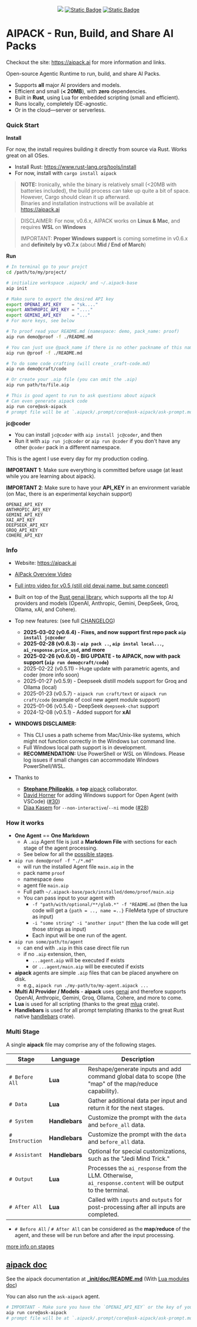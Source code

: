 <div align="center">

<a href="https://crates.io/crates/aipack"><img src="https://img.shields.io/crates/v/aipack.svg" /></a>
<a href="https://github.com/jeremychone/rust-aipack"><img alt="Static Badge" src="https://img.shields.io/badge/GitHub-Repo?color=%23336699"></a>
<a href="https://www.youtube.com/watch?v=SioUg_N9HS0"><img alt="Static Badge" src="https://img.shields.io/badge/YouTube_aipack_(devai)_Intro-Video?style=flat&logo=youtube&color=%23ff0000"></a>

</div>

# AIPACK - Run, Build, and Share AI Packs

Checkout the site: https://aipack.ai for more information and links.

Open-source Agentic Runtime to run, build, and share AI Packs.
- Supports **all** major AI providers and models.
- Efficient and small (**< 20MB**), with **zero** dependencies.
- Built in **Rust**, using Lua for embedded scripting (small and efficient).
- Runs locally, completely IDE-agnostic.
- Or in the cloud—server or serverless.

### Quick Start

**Install**

For now, the install requires building it directly from source via Rust. Works great on all OSes.

- Install Rust: https://www.rust-lang.org/tools/install  
- For now, install with `cargo install aipack`  

> **NOTE:** Ironically, while the binary is relatively small (<20MB with batteries included), the build process can take up quite a bit of space. However, Cargo should clean it up afterward.  
> Binaries and installation instructions will be available at https://aipack.ai

> DISCLAIMER: For now, v0.6.x, AIPACK works on **Linux & Mac**, and requires **WSL** on **Windows** 
>
> IMPORTANT: **Proper Windows support** is coming sometime in v0.6.x and **definitely by v0.7.x** (about **Mid / End of March**)

**Run**

```sh
# In terminal go to your projct
cd /path/to/my/project/

# initialize workspace .aipack/ and ~/.aipack-base
aip init

# Make sure to export the desired API key
export OPENAI_API_KEY    = "sk...."
export ANTHROPIC_API_KEY = "...."
export GEMINI_API_KEY    = "..."
# For more keys, see below

# To proof read your README.md (namespace: demo, pack_name: proof)
aip run demo@proof -f ./README.md

# You can just use @pack_name if there is no other packname of this name
aip run @proof -f ./README.md

# To do some code crafting (will create _craft-code.md)
aip run demo@craft/code

# Or create your .aip file (you can omit the .aip)
aip run path/to/file.aip

# This is good agent to run to ask questions about aipack
# Can even generate aipack code
aip run core@ask-aipack
# prompt file will be at `.aipack/.prompt/core@ask-aipack/ask-prompt.md`

```

**jc@coder**

- You can install `jc@coder` with `aip install jc@coder`, and then  
- Run it with `aip run jc@coder` or `aip run @coder` if you don't have any other `@coder` pack in a different namespace.  

This is the agent I use every day for my production coding.


**IMPORTANT 1**: Make sure everything is committed before usage (at least while you are learning about aipack).

**IMPORTANT 2**: Make sure to have your **API_KEY** in an environment variable (on Mac, there is an experimental keychain support)

```
OPENAI_API_KEY
ANTHROPIC_API_KEY
GEMINI_API_KEY
XAI_API_KEY
DEEPSEEK_API_KEY
GROQ_API_KEY
COHERE_API_KEY
```

### Info

- Website: https://aipack.ai

- [AIPack Overview Video](https://www.youtube.com/watch?v=SioUg_N9HS0)

- [Full intro video for v0.5 (still old devai name, but same concept)](https://www.youtube.com/watch?v=b3LJcNkhkH4&list=PL7r-PXl6ZPcBcLsBdBABOFUuLziNyigqj)

- Built on top of the [Rust genai library](https://crates.io/crates/genai), which supports all the top AI providers and models (OpenAI, Anthropic, Gemini, DeepSeek, Groq, Ollama, xAI, and Cohere).

- Top new features: (see full [CHANGELOG](CHANGELOG.md))
  - **2025-03-02 (v0.6.4) -  Fixes, and now support first repo pack `aip install jc@coder`**
  - **2025-02-28 (v0.6.3) - `aip pack ..`, `aip instal local...`, `ai_response.price_usd`, and more**
  - **2025-02-26 **(v0.6.0)** - BIG UPDATE - to **AIPACK**, now with pack support (`aip run demo@craft/code`)**
  - 2025-02-22 (v0.5.11) - Huge update with parametric agents, and coder (more info soon)
  - 2025-01-27 (v0.5.9) - Deepseek distill models support for Groq and Ollama (local)
  - 2025-01-23 (v0.5.7) - `aipack run craft/text` or `aipack run craft/code` (example of cool new agent module support)
  - 2025-01-06 (v0.5.4) - DeepSeek `deepseek-chat` support
  - 2024-12-08 (v0.5.1) - Added support for **xAI**

- **WINDOWS DISCLAIMER:**
    - This CLI uses a path scheme from Mac/Unix-like systems, which might not function correctly in the Windows `bat` command line.
    - Full Windows local path support is in development.
    - **RECOMMENDATION:** Use PowerShell or WSL on Windows. Please log issues if small changes can accommodate Windows PowerShell/WSL.

- Thanks to
  - **[Stephane Philipakis](https://github.com/sphilipakis)**, a **top** [aipack](https://aipack.ai) collaborator.
  - [David Horner](https://github.com/davehorner) for adding Windows support for Open Agent (with VSCode) ([#30](https://github.com/jeremychone/rust-aipack/pull/30))
  - [Diaa Kasem](https://github.com/diaakasem) for `--non-interactive`/`--ni` mode ([#28](https://github.com/jeremychone/rust-aipack/pull/28))

### How it works

- **One Agent** == **One Markdown**
    - A `.aip` Agent file is just a **Markdown File** with sections for each stage of the agent processing.
    - See below for all the [possible stages](#multi-stage).
- `aip run demo@proof -f "./*.md"`
  - will run the installed Agent file `main.aip` in the
  - pack name `proof`
  - namespace `demo`
  - agent file `main.aip`
  - Full path `~/.aipack-base/pack/installed/demo/proof/main.aip`
  - You can pass input to your agent with
    - `-f "path/with/optional/**/glob.*" -f "README.md` (then the lua code will get a `{path = .., name =..}` FileMeta type of structure as input)
    -  `-i "some string" -i "another input"` (then the lua code will get those strings as input)
    - Each input will be one run of the agent.
- `aip run some/path/to/agent`
  - can end with `.aip` in this case direct file run
  - if no `.aip` extension, then,
    - `...agent.aip` will be executed if exists
    - or `...agent/main.aip` will be executed if exists
- **aipack** agents are simple `.aip` files that can be placed anywhere on disk.
  - e.g., `aipack run ./my-path/to/my-agent.aipack ...`
- **Multi AI Provider / Models** - **aipack** uses [genai](https://crates.io/crates/genai) and therefore supports OpenAI, Anthropic, Gemini, Groq, Ollama, Cohere, and more to come.
- **Lua** is used for all scripting (thanks to the great [mlua](https://crates.io/crates/mlua) crate).
- **Handlebars** is used for all prompt templating (thanks to the great Rust native [handlebars](https://crates.io/crates/handlebars) crate).

### Multi Stage

A single **aipack** file may comprise any of the following stages.

| Stage           | Language       | Description                                                                                                |
|-----------------|----------------|------------------------------------------------------------------------------------------------------------|
| `# Before All`  | **Lua**        | Reshape/generate inputs and add command global data to scope (the "map" of the map/reduce capability).    |
| `# Data`        | **Lua**        | Gather additional data per input and return it for the next stages.                                       |
| `# System`      | **Handlebars** | Customize the prompt with the `data` and `before_all` data.                                                |
| `# Instruction` | **Handlebars** | Customize the prompt with the `data` and `before_all` data.                                                |
| `# Assistant`   | **Handlebars** | Optional for special customizations, such as the "Jedi Mind Trick."                                        |
| `# Output`      | **Lua**        | Processes the `ai_response` from the LLM. Otherwise, `ai_response.content` will be output to the terminal. |
| `# After All`   | **Lua**        | Called with `inputs` and `outputs` for post-processing after all inputs are completed.                     |

- `# Before All` / `# After All` can be considered as the **map**/**reduce** of the agent, and these will be run before and after the input processing.

[more info on stages](_init/base/doc/README.md#complete-stages-description)

## [aipack doc](_init/doc/README.md)

See the aipack documentation at **[_init/doc/README.md](_init/base/doc/README.md)** (With [Lua modules doc](_init/base/doc/lua.md))

You can also run the `ask-aipack` agent.

```sh
# IMPORTANT - Make sure you have the `OPENAI_API_KEY` or the key of your model in your environment
aip run core@ask-aipack
# prompt file will be at `.aipack/.prompt/core@ask-aipack/ask-prompt.md`
```
